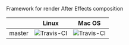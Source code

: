 Framework for render After Effects composition

|         | Linux  | Mac OS |
| ------- | ------ | ------ |
| master  | ![Travis-CI](https://travis-ci.org/irov/libmovie.svg?branch=master) | ![Travis-CI](https://travis-ci.org/irov/libmovie.svg?branch=master) |